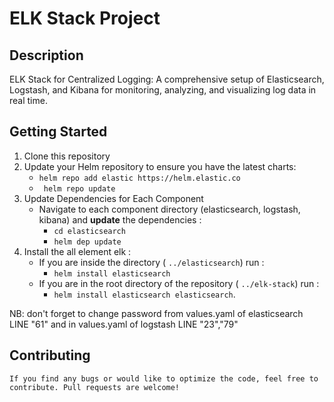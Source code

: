 # ELK Stack Project

## Description
ELK Stack for Centralized Logging: A comprehensive setup of Elasticsearch, Logstash, and Kibana for monitoring, analyzing, and visualizing log data in real time.

## Getting Started
1. Clone this repository
2. Update your Helm repository to ensure you have the latest charts:
    - `helm repo add elastic https://helm.elastic.co`
    - ` helm repo update`
3. Update Dependencies for Each Component
    - Navigate to each component directory (elasticsearch, logstash, kibana) and **update** the dependencies :
         -  `cd elasticsearch `
         - `helm dep update`
4. Install the all element elk :
    - If you are inside the directory ( `../elasticsearch`) run :
       - `helm install elasticsearch` 
    - If you are in the root directory of the repository ( `../elk-stack`) run :
       - `helm install elasticsearch elasticsearch`.
         
NB: don't forget to change password from values.yaml of elasticsearch LINE "61" 
    and in values.yaml of logstash  LINE "23","79"
    




## Contributing

    If you find any bugs or would like to optimize the code, feel free to contribute. Pull requests are welcome!







   







